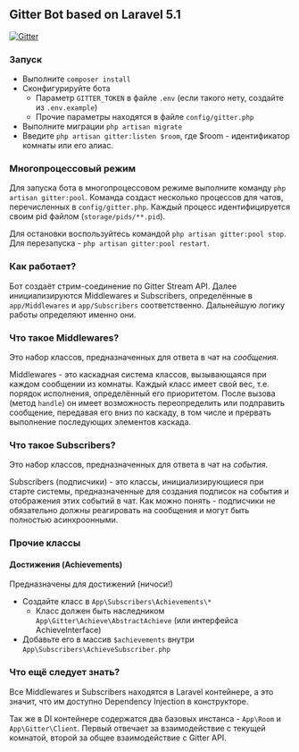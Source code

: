 ## Gitter Bot based on Laravel 5.1

[![Gitter](https://badges.gitter.im/Join%20Chat.svg)](https://gitter.im/LaravelRUS/GitterBot?utm_source=badge&utm_medium=badge&utm_campaign=pr-badge&utm_content=badge)

### Запуск

- Выполните `composer install`
- Сконфигурируйте бота 
    - Параметр `GITTER_TOKEN` в файле `.env` (если такого нету, 
        создайте из `.env.example`)
    - Прочие параметры находятся в файле `config/gitter.php`
- Выполните миграции `php artisan migrate`
- Введите `php artisan gitter:listen $room`, где 
$room - идентификатор комнаты или его алиас.

### Многопроцессовый режим

Для запуска бота в многопроцессовом режиме выполните команду 
`php artisan gitter:pool`. Команда создаст несколько процессов для 
чатов, перечисленных в `config/gitter.php`. Каждый процесс 
идентифицируется своим pid файлом (`storage/pids/**.pid`). 

Для остановки воспользуйтесь командой `php artisan gitter:pool stop`. 
Для перезапуска - `php artisan gitter:pool restart`.
 

### Как работает?

Бот создаёт стрим-соединение по Gitter Stream API. Далее 
инициализируются Middlewares и Subscribers, определённые 
в `app/Middlewares` и `app/Subscribers` соответственно. 
Дальнейшую логику работы определяют именно они.
 
### Что такое Middlewares?

Это набор классов, предназначенных для ответа в чат на *сообщения*.

Middlewares - это каскадная система классов, вызывающаяся 
при каждом сообщении из комнаты. Каждый класс имеет свой вес, 
т.е. порядок исполнения, определённый его приоритетом. После 
вызова (метод `handle`) он имеет возможность переопределить 
или подправить сообщение, передавая его вниз по каскаду, в том 
числе и прервать выполнение последующих элементов каскада.
  
### Что такое Subscribers?

Это набор классов, предназначенных для ответа в чат на *события*.

Subscribers (подписчики) - это классы, инициализирующиеся 
при старте системы, предназначенные для создания подписок на 
события и отображения этих событий в чат. Как можно понять - 
подписчики не обязательно должны реагировать на сообщения и
могут быть полностью асинхроонными.

### Прочие классы

#### Достижения (Achievements)

Предназначены для достижений (ничоси!)

- Создайте класс в `App\Subscribers\Achievements\*`
    - Класс должен быть наследником `App\Gitter\Achieve\AbstractAchieve` (или интерфейса AchieveInterface)
- Добавьте его в массив `$achievements` внутри `App\Subscribers\AchieveSubscriber.php`

### Что ещё следует знать?

Все Middlewares и Subscribers находятся в Laravel контейнере,
а это значит, что им доступно Dependency Injection в конструкторе.

Так же в DI контейнере содержатся два базовых инстанса - 
`App\Room` и `App\Gitter\Client`. Первый отвечает за взаимодействие 
с текущей комнатой, второй за общее взаимодействие с Gitter API.